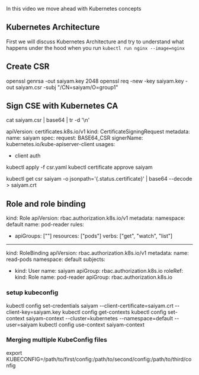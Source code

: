 In this video we move ahead with Kubernetes concepts 

## Kubernetes Architecture 
First we will discuss Kubernetes Architecture and try to understand what happens under the hood when you run `kubectl run nginx --image=nginx`

## Create CSR
openssl genrsa -out saiyam.key 2048
openssl req -new -key saiyam.key -out saiyam.csr -subj "/CN=saiyam/O=group1"

## Sign CSE with Kubernetes CA
cat saiyam.csr | base64 | tr -d '\n'


apiVersion: certificates.k8s.io/v1
kind: CertificateSigningRequest
metadata:
  name: saiyam
spec:
  request: BASE64_CSR
  signerName: kubernetes.io/kube-apiserver-client
  usages:
  - client auth

kubectl apply -f csr.yaml
kubectl certificate approve saiyam

kubectl get csr saiyam -o jsonpath='{.status.certificate}' | base64 --decode > saiyam.crt

## Role and role binding

kind: Role
apiVersion: rbac.authorization.k8s.io/v1
metadata:
  namespace: default
  name: pod-reader
rules:
- apiGroups: [""]
  resources: ["pods"]
  verbs: ["get", "watch", "list"]
---
kind: RoleBinding
apiVersion: rbac.authorization.k8s.io/v1
metadata:
  name: read-pods
  namespace: default
subjects:
- kind: User
  name: saiyam
  apiGroup: rbac.authorization.k8s.io
roleRef:
  kind: Role
  name: pod-reader
  apiGroup: rbac.authorization.k8s.io

### setup kubeconfig
kubectl config set-credentials saiyam --client-certificate=saiyam.crt --client-key=saiyam.key
kubectl config get-contexts
kubectl config set-context saiyam-context --cluster=kubernetes --namespace=default --user=saiyam
kubectl config use-context saiyam-context


### Merging multiple KubeConfig files
export KUBECONFIG=/path/to/first/config:/path/to/second/config:/path/to/third/config

